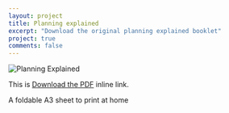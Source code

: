 ```yaml
---
layout: project
title: Planning explained
excerpt: "Download the original planning explained booklet"
project: true
comments: false
---
```


![Planning Explained](https://concreteaction.github.io/blob/master/assets/img/PlanningExplained_Excerpt.jpg)

This is [Download the PDF](https://concreteaction.github.io/blob/master/assets/img/PlanningExplained.pdf "Planning Explained") inline link.

A foldable A3 sheet to print at home

